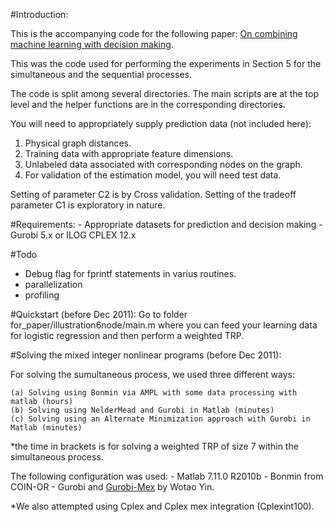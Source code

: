 #Introduction:

This is the accompanying code for the following paper: [On combining machine learning with decision making](http://arxiv.org/abs/1104.5061).

This was the code used for performing the experiments in Section 5 for the simultaneous and the sequential processes. 


The code is split among several directories. The main scripts are at the top level and the helper functions are in the corresponding directories.

You will need to appropriately supply prediction data (not included here):
1. Physical graph distances.
2. Training data with appropriate feature dimensions.
3. Unlabeled data associated with corresponding nodes on the graph.
4. For validation of the estimation model, you will need test data.

Setting of parameter C2 is by Cross validation. Setting of the tradeoff parameter C1 is exploratory in nature.

#Requirements:
	- Appropriate datasets for prediction and decision making
	- Gurobi 5.x or ILOG CPLEX 12.x


#Todo

 - Debug flag for fprintf statements in varius routines.
 - parallelization
 - profiling


#Quickstart (before Dec 2011):
Go to folder for_paper/illustration6node/main.m where you can feed your learning data for logistic regression and then perform a weighted TRP.



#Solving the mixed integer nonlinear programs (before Dec 2011):

For solving the sumultaneous process, we used three different ways:

	(a) Solving using Bonmin via AMPL with some data processing with matlab (hours)
	(b) Solving using NelderMead and Gurobi in Matlab (minutes)
	(c) Solving using an Alternate Minimization approach with Gurobi in Matlab (minutes)

*the time in brackets is for solving a weighted TRP of size 7 within the simultaneous process.

The following configuration was used:
	- Matlab 7.11.0 R2010b
	- Bonmin from COIN-OR
	- Gurobi and [Gurobi-Mex](http://www.convexoptimization.com/wikimization/index.php/Gurobi_Mex:_A_MATLAB_interface_for_Gurobi) by Wotao Yin.

*We also attempted using Cplex and Cplex mex integration (Cplexint100).


